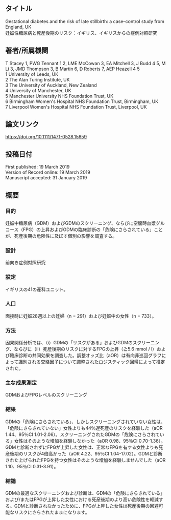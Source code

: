 ## タイトル
Gestational diabetes and the risk of late stillbirth: a case–control study from England, UK  
妊娠性糖尿病と死産後期のリスク：イギリス、イギリスからの症例対照研究

## 著者/所属機関
T Stacey 1, PWG Tennant 1 2, LME McCowan 3, EA Mitchell 3, J Budd 4 5, M Li 3, JMD Thompson 3, B Martin 6, D Roberts 7, AEP Heazell 4 5  
1 University of Leeds, UK  
2 The Alan Turing Institute, UK  
3 The University of Auckland, New Zealand  
4 University of Manchester, UK  
5 Manchester University NHS Foundation Trust, UK  
6 Birmingham Women's Hospital NHS Foundation Trust, Birmingham, UK  
7 Liverpool Women's Hospital NHS Foundation Trust, Liverpool, UK

## 論文リンク
https://doi.org/10.1111/1471-0528.15659

## 投稿日付
First published: 19 March 2019  
Version of Record online: 19 March 2019  
Manuscript accepted: 31 January 2019

## 概要
### 目的
妊娠中糖尿病（GDM）およびGDMのスクリーニング、ならびに空腹時血漿グルコース（FPG）の上昇およびGDMの臨床診断の「危険にさらされている」ことが、死産後期の危険性に及ぼす個別の影響を調査する。

### 設計
前向き症例対照研究

### 設定
イギリスの41の産科ユニット。

### 人口
面接時に妊娠28週以上の妊婦（n = 291）および妊娠中の女性（n = 733）。

### 方法
因果関係分析では、（i）GDMの「リスクがある」およびGDMのスクリーニング、ならびに（ii）死産後期のリスクに対するFPGの上昇（≧5.6 mmol / l）および臨床診断の共同効果を調査した。調整オッズ比（aOR）は有向非巡回グラフによって識別される交絡因子について調整されたロジスティック回帰によって推定された。

### 主な成果測定
GDMおよびFPGレベルのスクリーニング

### 結果
GDMの「危険にさらされている」、しかしスクリーニングされていない女性は、「危険にさらされていない」女性よりも44％遅死産のリスクを経験した（aOR 1.44、95％CI 1.01-2.06）。スクリーニングされたGDMの「危険にさらされている」女性はそのような増加を経験しなかった（aOR 0.98、95％CI 0.70-1.36）。GDMと診断されずにFPGが上昇した女性は、正常なFPGを有する女性よりも死産後期のリスクが4倍高かった（aOR 4.22、95％CI 1.04-17.02）。GDMと診断された上げられたFPGを持つ女性はそのような増加を経験しませんでした（aOR 1.10、95％CI 0.31-3.91）。

### 結論
GDMの最適なスクリーニングおよび診断は、GDMの「危険にさらされている」および/またはFPGが上昇した女性における死産後期のより高い危険性を軽減する。GDMと診断されなかったために、FPGが上昇した女性は死産後期の回避可能なリスクにさらされたままになります。

